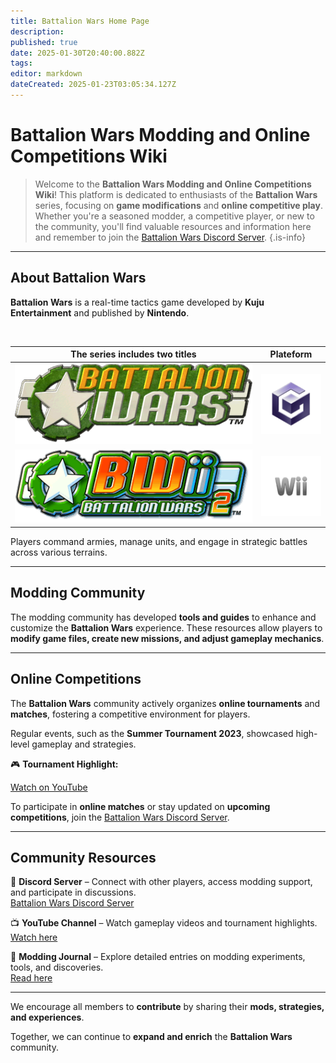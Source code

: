 ```yaml
---
title: Battalion Wars Home Page
description: 
published: true
date: 2025-01-30T20:40:00.882Z
tags: 
editor: markdown
dateCreated: 2025-01-23T03:05:34.127Z
---
```


# Battalion Wars Modding and Online Competitions Wiki

> Welcome to the **Battalion Wars Modding and Online Competitions Wiki**! This platform is dedicated to enthusiasts of the **Battalion Wars** series, focusing on **game modifications** and **online competitive play**. Whether you're a seasoned modder, a competitive player, or new to the community, you'll find valuable resources and information here and remember to join the [Battalion Wars Discord Server](https://discord.gg/aPvrTsDARJ).
{.is-info}


---

## About Battalion Wars

**Battalion Wars** is a real-time tactics game developed by **Kuju Entertainment** and published by **Nintendo**.

<br>

| The series includes two titles | Plateform |
|---|---|
| ![battalionwarslog.p8.20.0.255.8.253.-1.png](/battalionwarslog.p8.20.0.255.8.253.-1.png) | ![gclogo-removebg-preview_(1).png](/gclogo-removebg-preview_(1).png) |
| ![bwii_logo.p8.4116.0.255.7.256.-1.png](/bwii_logo.p8.4116.0.255.7.256.-1.png) | ![wiilogo-removebg-preview_(2).png](/wiilogo-removebg-preview_(2).png) |

Players command armies, manage units, and engage in strategic battles across various terrains.

---

## Modding Community

The modding community has developed **tools and guides** to enhance and customize the **Battalion Wars** experience. These resources allow players to **modify game files, create new missions, and adjust gameplay mechanics**.

---

## Online Competitions

The **Battalion Wars** community actively organizes **online tournaments** and **matches**, fostering a competitive environment for players.

Regular events, such as the **Summer Tournament 2023**, showcased high-level gameplay and strategies.

🎮 **Tournament Highlight:**

[Watch on YouTube](https://www.youtube.com/watch?v=kXNLEZweWUs&utm_source=chatgpt.com)

To participate in **online matches** or stay updated on **upcoming competitions**, join the [Battalion Wars Discord Server](https://discord.gg/aPvrTsDARJ).

---

## Community Resources

🔹 **Discord Server** – Connect with other players, access modding support, and participate in discussions.  
[Battalion Wars Discord Server](https://discord.gg/aPvrTsDARJ)

📺 **YouTube Channel** – Watch gameplay videos and tournament highlights.  
[Watch here](https://www.youtube.com/watch?v=20-2CBec-08&utm_source=chatgpt.com)

📜 **Modding Journal** – Explore detailed entries on modding experiments, tools, and discoveries.  
[Read here](https://koopanique.neocities.org/video_games/battalion_wars-modding_journal)

---

We encourage all members to **contribute** by sharing their **mods, strategies, and experiences**.

Together, we can continue to **expand and enrich** the **Battalion Wars** community.